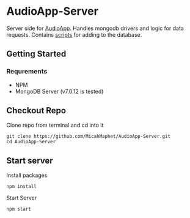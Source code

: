 # AudioApp-Server
Server side for [AudioApp](http://github.com/MicahMaphet/AudioApp).
Handles mongodb drivers and logic for data requests.
Contains [scripts](./scripts/README.md) for adding to the database.

## Getting Started
### Requrements
- NPM
- MongoDB Server (v7.0.12 is tested)
## Checkout Repo
Clone repo from terminal and cd into it
```
git clone https://github.com/MicahMaphet/AudioApp-Server.git
cd AudioApp-Server
```
## Start server
Install packages
```
npm install
```
Start Server
```
npm start
```